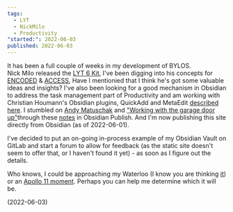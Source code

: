 ```yaml
---
tags:
  - LYT
  - NickMilo
  - Productivity
"started:": 2022-06-03
published: 2022-06-03
---
```


It has been a full couple of weeks in my development of BYLOS.  
Nick Milo released the [LYT 6 Kit](https://www.youtube.com/watch?v=ftzQOkzGCLg), I've been digging into his concepts for [ENCODED](https://www.youtube.com/watch?v=U-ZAprjRutU) & [ACCESS](https://www.youtube.com/watch?v=p0zWJ-TLghw),  Have I mentionied that I think he's got some valuable ideas and insights? I've also been looking for a good mechanism in Obsidian to address the task management part of Productivity and am working with Christian Houmann's Obsidian plugins, QuickAdd and MetaEdit [described here](https://bagerbach.com/blog/projects-and-goals-obsidian).  I stumbled on [Andy Matuschak](https://notes.andymatuschak.org/) and ["Working with the garage door up"](https://notes.andymatuschak.org/z21cgR9K3UcQ5a7yPsj2RUim3oM2TzdBByZu)through these [notes](https://publish.obsidian.md/andymatuschak/) in Obsidian Publish. And I'm now publishing this site directly from Obsidian (as of 2022-06-01). 

I've decided to put an on-going in-process example of my Obsidian Vault on GitLab and start a forum to allow for feedback (as the static site doesn't seem to offer that, or I haven't found it yet) - as soon as I figure out the details.

Who knows, I could be approaching my Waterloo (I know you are thinking [it](https://www.youtube.com/watch?v=Sj_9CiNkkn4)) or an [Apollo 11 moment](https://www.youtube.com/watch?v=ZL9IRKoFv_4).  Perhaps you can help me determine which it will be. 

(2022-06-03)